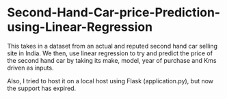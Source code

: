 # Second-Hand-Car-price-Prediction-using-Linear-Regression
This takes in a dataset from an actual and reputed second hand car selling site in India. We then, use linear regression to try and predict the price of the second hand car by taking its make, model, year of purchase and Kms driven as inputs.

Also, I tried to host it on a local host using Flask (application.py), but now the support has expired.

